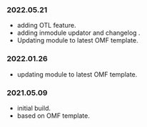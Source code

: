 ### 2022.05.21
- adding OTL feature.
- adding inmodule updator and changelog .
- Updating module to latest OMF template.

### 2022.01.26
- updating module to latest OMF template.

### 2021.05.09
- initial build.
- based on OMF template.